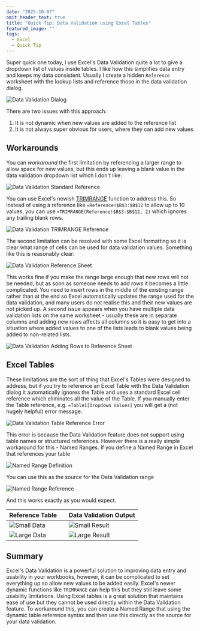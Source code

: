 ```yaml
---
date: "2025-10-07"
omit_header_text: true
title: "Quick Tip: Data Validation using Excel Tables"
featured_image: ""
tags:
  - Excel
  - Quick Tip
---
```


Super quick one today, I use Excel's Data Validation quite a lot to give a dropdown list of values inside tables. I like how this simplifies data entry and keeps my data consistent. Usually I create a hidden `Reference` worksheet with the lookup lists and reference those in the data validation dialog.

![Data Validation Dialog](/images/excel-data-validation-dialog.png)

There are two issues with this approach:

1. It is not dynamic when new values are added to the reference list
2. It is not always super obvious for users, where they can add new values

## Workarounds

You can _workaround_ the first limitation by referencing a larger range to allow space for new values, but this ends up leaving a blank value in the data validation dropdown list which I don't like.

![Data Validation Standard Reference](/images/excel-data-validation-standard.png)

You can use Excel's newish [TRIMRANGE](https://support.microsoft.com/en-gb/office/trimrange-function-d7812248-3bc5-4c6b-901c-1afa9564f999) function to address this. So instead of using a reference like `=Reference!$B$3:$B$12` to allow up to 10 values, you can use `=TRIMRANGE(Reference!$B$3:$B$12, 2)` which ignores any trailing blank rows.

![Data Validation TRIMRANGE Reference](/images/excel-data-validation-trimrange.png)

The second limitation can be resolved with some Excel formatting so it is clear what range of cells can be used for data validation values. Something like this is reasonably clear:

![Data Validation Reference Sheet](/images/excel-data-validation-reference.png)

This works fine if you make the range large enough that new rows will not be needed, but as soon as someone needs to add rows it becomes a little complicated. You need to insert rows in the middle of the existing range rather than at the end so Excel automatically updates the range used for the data validation, and many users do not realise this and their new values are not picked up. A second issue appears when you have multiple data validation lists on the same worksheet - usually these are in separate columns and adding new rows affects all columns so it is easy to get into a situation where added values to one of the lists leads to blank values being added to non-related lists.

![Data Validation Adding Rows to Reference Sheet](/images/excel-data-validation-new-rows.png)

## Excel Tables

These limitations are the sort of thing that Excel's Tables were designed to address, but if you try to reference an Excel Table with the Data Validation dialog it automatically ignores the Table and uses a standard Excel cell reference which eliminates all the value of the Table. If you manually enter the Table reference, e.g. `=Table1[Dropdown Values]` you will get a (not hugely helpful) error message.

![Data Validation Table Reference Error](/images/excel-data-validation-table-ref-error.png)

This error is because the Data Validation feature does not support using table names or structured references. However there is a really simple workaround for this - Named Ranges. If you define a Named Range in Excel that references your table

![Named Range Definition](/images/excel-data-validation-named-range-def.png)

You can use this as the source for the Data Validation range

![Named Range Reference](/images/excel-data-validation-named-range-ref.png)

And this works exactly as you would expect.

| Reference Table                                                   |     | Data Validation Output                                         |
| ----------------------------------------------------------------- | --- | -------------------------------------------------------------- |
| ![Small Data](/images/excel-data-validation-table-small-data.png) |     | ![Small Result](/images/excel-data-validation-table-small.png) |
| ![Large Data](/images/excel-data-validation-table-large-data.png) |     | ![Large Result](/images/excel-data-validation-table-large.png) |

## Summary

Excel's Data Validation is a powerful solution to improving data entry and usability in your workbooks, however, it can be complicated to set everything up so allow new values to be added easily. Excel's newer dynamic functions like `TRIMRANGE` can help this but they still leave some usability limitations. Using Excel tables is a great solution that maintains ease of use but they cannot be used directly within the Data Validation feature. To workaround this, you can create a Named Range that using the dynamic table reference syntax and then use this directly as the source for your data validation.
